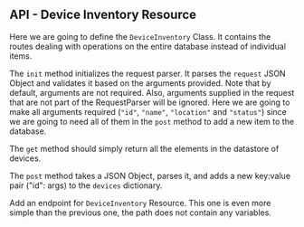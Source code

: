 ## API - Device Inventory Resource

Here we are going to define the `DeviceInventory` Class. It contains the routes dealing with operations on the entire database
instead of individual items.

The `init` method initializes the request parser. It parses the `request` JSON Object and validates it based on the arguments provided.
Note that by default, arguments are not required. Also, arguments supplied in the request that are not part of the RequestParser will be ignored.
Here we are going to make all arguments required (`"id"`, `"name"`, `"location"` and `"status"`) since we are going to need all of them in the 
`post` method to add a new item to the database.

The `get` method should simply return all the elements in the datastore of devices.

The `post` method takes a JSON Object, parses it, and adds a new key:value pair ("id": args) to the `devices` dictionary.

Add an endpoint for `DeviceInventory` Resource. This one is even more simple than the previous one,
the path does not contain any variables.
